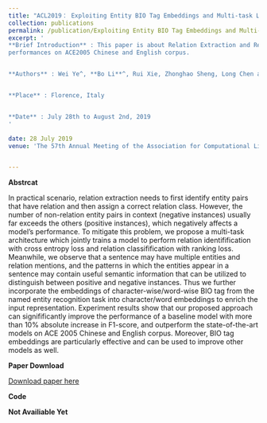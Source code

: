 ```yaml
---
title: "ACL2019： Exploiting Entity BIO Tag Embeddings and Multi-task Learning for Relation Extraction with Imbalanced Data"
collection: publications
permalink: /publication/Exploiting Entity BIO Tag Embeddings and Multi-task Learning for Relation Extraction with Imbalanced Data
excerpt: '
**Brief Introduction** : This paper is about Relation Extraction and Relation Identification and accepted by ACL2019. In this paper, we use tag embeddings and improved multi-task learning to obtain the state-of-the-art 
performances on ACE2005 Chinese and English corpus. 


**Authors** : Wei Ye^, **Bo Li**^, Rui Xie, Zhonghao Sheng, Long Chen and Shikun Zhang. (^indicates co-first author)


**Place** : Florence, Italy


**Date** : July 28th to August 2nd, 2019
'

date: 28 July 2019
venue: 'The 57th Annual Meeting of the Association for Computational Linguistics (ACL2019)'


---
```

**Abstrcat**

In practical scenario, relation extraction needs to first identify entity pairs that have relation and then assign a correct relation class. 
However, the number of non-relation entity pairs in context (negative instances) usually far exceeds the others (positive instances), which negatively 
affects a model’s performance. To mitigate this problem, we propose a multi-task architecture which jointly trains a model to perform relation identifification 
with cross entropy loss and relation classifification with ranking loss. Meanwhile, we observe that a sentence may have multiple entities and relation mentions, 
and the patterns in which the entities appear in a sentence may contain useful semantic information that can be utilized to distinguish between positive and negative 
instances. Thus we further incorporate the embeddings of character-wise/word-wise BIO tag from the named entity recognition task into character/word embeddings to 
enrich the input representation. Experiment results show that our proposed approach can signifificantly improve the performance of a baseline model with more than 10% 
absolute increase in F1-score, and outperform the state-of-the-art models on ACE 2005 Chinese and English corpus. Moreover, BIO tag embeddings are particularly 
effective and can be used to improve other models as well. 


**Paper Download**


[Download paper here](http://deepblue666.github.io/files/Exploiting_Entity_BIO_Tag_Embeddings_and_Multi_task_Learning_for_Relation_Extraction_with_Imbalanced_Data.pdf) 


**Code**


**Not Availiable Yet**